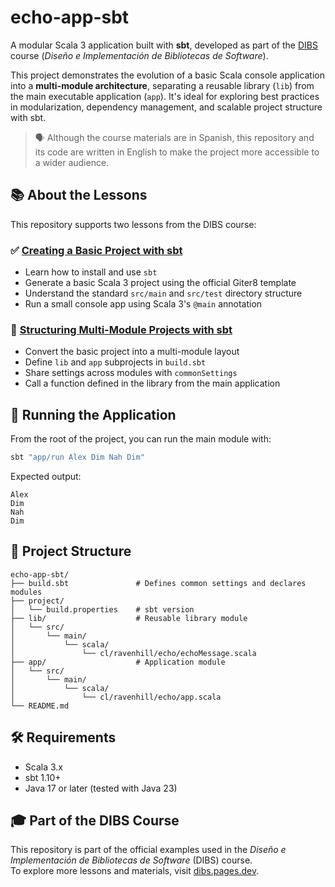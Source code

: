 # echo-app-sbt

A modular Scala 3 application built with **sbt**, developed as part of the [DIBS](https://dibs.pages.dev/) course (*Diseño e Implementación de Bibliotecas de Software*).

This project demonstrates the evolution of a basic Scala console application into a **multi-module architecture**, separating a reusable library (`lib`) from the main executable application (`app`). It's ideal for exploring best practices in modularization, dependency management, and scalable project structure with sbt.

> 🗣 Although the course materials are in Spanish, this repository and its code are written in English to make the project more accessible to a wider audience.

## 📚 About the Lessons

This repository supports two lessons from the DIBS course:

### ✅ [Creating a Basic Project with sbt](https://dibs.pages.dev/docs/build-systems/init/sbt/)

- Learn how to install and use `sbt`
- Generate a basic Scala 3 project using the official Giter8 template
- Understand the standard `src/main` and `src/test` directory structure
- Run a small console app using Scala 3's `@main` annotation

### 🧱 [Structuring Multi-Module Projects with sbt](https://dibs.pages.dev/docs/build-systems/modular-design/sbt/)

- Convert the basic project into a multi-module layout
- Define `lib` and `app` subprojects in `build.sbt`
- Share settings across modules with `commonSettings`
- Call a function defined in the library from the main application

## 🚀 Running the Application

From the root of the project, you can run the main module with:

```bash
sbt "app/run Alex Dim Nah Dim"
```

Expected output:

```plaintext
Alex
Dim
Nah
Dim
```

## 📁 Project Structure

```
echo-app-sbt/
├── build.sbt               # Defines common settings and declares modules
├── project/
│   └── build.properties    # sbt version
├── lib/                    # Reusable library module
│   └── src/
│       └── main/
│           └── scala/
│               └── cl/ravenhill/echo/echoMessage.scala
├── app/                    # Application module
│   └── src/
│       └── main/
│           └── scala/
│               └── cl/ravenhill/echo/app.scala
└── README.md
```

## 🛠️ Requirements

- Scala 3.x
- sbt 1.10+
- Java 17 or later (tested with Java 23)

## 🎓 Part of the DIBS Course

This repository is part of the official examples used in the *Diseño e Implementación de Bibliotecas de Software* (DIBS) course.  
To explore more lessons and materials, visit [dibs.pages.dev](https://dibs.pages.dev/).
